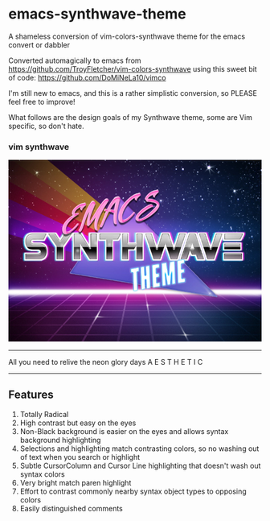 # emacs-synthwave-theme
A shameless conversion of vim-colors-synthwave theme for the emacs convert or dabbler

Converted automagically to emacs from https://github.com/TroyFletcher/vim-colors-synthwave using this sweet bit of code: https://github.com/DoMiNeLa10/vimco

I'm still new to emacs, and this is a rather simplistic conversion, so PLEASE feel free to improve!

What follows are the design goals of my Synthwave theme, some are Vim specific, so don't hate.

### vim synthwave
![alt text](https://github.com/TroyFletcher/emacs-synthwave-theme/blob/master/emacs-theme-synthwave-banner.jpg "Banner")
***
All you need to relive the neon glory days A E S T H E T I C
***

## Features
1. Totally Radical
2. High contrast but easy on the eyes
3. Non-Black background is easier on the eyes and allows syntax background highlighting
4. Selections and highlighting match contrasting colors, so no washing out of text when you search or highlight
5. Subtle CursorColumn and Cursor Line highlighting that doesn't wash out syntax colors
6. Very bright match paren highlight
7. Effort to contrast commonly nearby syntax object types to opposing colors
9. Easily distinguished comments

